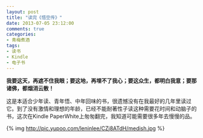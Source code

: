 ```yaml
---
layout: post
title: "读完《悟空传》"
date: 2013-07-05 23:12:00
comments: true
categories:
- 青梅煮酒
tags:
- 读书
- Kindle
- 电子书
---
```

**我要这天，再遮不住我眼；要这地，再埋不了我心；要这众生，都明白我意；要那诸佛，都烟消云散！**

这是本适合少年读、青年悟、中年回味的书，很遗憾没有在我最好的几年里读过它。到了没有激情和理想的年龄，已经不能耐著性子读这种需要花时间和动脑子的书，这次在Kindle PaperWhite上匆匆翻完，我知道可能需要很多年去慢慢的品。

{% img http://pic.yupoo.com/leninlee/CZj8ATdH/medish.jpg %}
